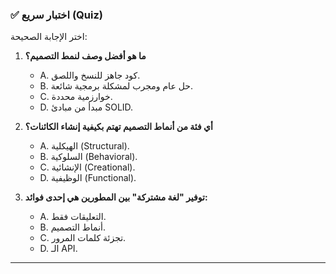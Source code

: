 ### ✅ اختبار سريع (Quiz)
اختر الإجابة الصحيحة:

1.  **ما هو أفضل وصف لنمط التصميم؟**
    * A. كود جاهز للنسخ واللصق.
    * B. حل عام ومجرب لمشكلة برمجية شائعة.
    * C. خوارزمية محددة.
    * D. مبدأ من مبادئ SOLID.

2.  **أي فئة من أنماط التصميم تهتم بكيفية إنشاء الكائنات؟**
    * A. الهيكلية (Structural).
    * B. السلوكية (Behavioral).
    * C. الإنشائية (Creational).
    * D. الوظيفية (Functional).

3.  **توفير "لغة مشتركة" بين المطورين هي إحدى فوائد:**
    * A. التعليقات فقط.
    * B. أنماط التصميم.
    * C. تجزئة كلمات المرور.
    * D. الـ API.

---